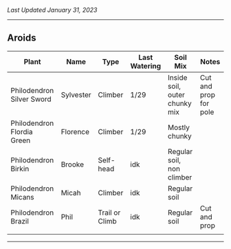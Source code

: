 *Last Updated January 31, 2023*

---

## Aroids

| Plant                      | Name      | Type           | Last Watering | Soil Mix                      | Notes                 | 
| -------------------------- | --------- | -------------- | ------------- | ----------------------------- | --------------------- |
| Philodendron Silver Sword  | Sylvester | Climber        | 1/29          | Inside soil, outer chunky mix | Cut and prop for pole |
| Philodendron Flordia Green | Florence  | Climber        | 1/29          | Mostly chunky                 |                       |
| Philodendron Birkin        | Brooke    | Self-head      | idk           | Regular soil, non climber     |                       |
| Philodendron Micans        | Micah     | Climber        | idk           | Regular soil                  |                       |
| Philodendron Brazil        | Phil      | Trail or Climb | idk           | Regular soil                  | Cut and prop          |
|                            |           |                |               |                               |                       |


---
